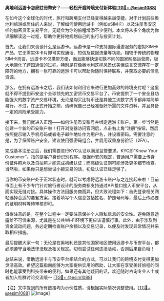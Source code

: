 **奥地利远游卡怎麽註冊幣安？——轻松开启跨境支付新体验[[TG💪+ @esim1088](https://t.me/s/esim1088)]**

在如今这个全球化的时代，旅行和跨境支付已经变得越来越便捷。对于计划前往奥地利旅游或居住的人来说，了解如何使用远游卡（例如eSIM卡）以及注册币安这样的加密货币交易平台，无疑会为你的旅程增添不少便利。本文将从多个角度为你详细解读这一过程，帮助你更好地规划自己的出行与投资计划。

首先，让我们来谈谈什么是远游卡。远游卡是一种支持国际漫游服务的虚拟SIM卡产品，它无需实体卡片即可实现通话、短信及数据流量等功能。相较于传统的物理SIM卡而言，远游卡不仅携带方便，而且能够快速切换不同的国家网络运营商，极大地简化了跨国通信的过程。特别是在像奥地利这样风景优美但语言交流存在一定障碍的地方，拥有一张可靠的远游卡可以帮助你随时保持联系，并获取必要的信息资源。

那么，在拥有远游卡之后，我们该如何利用它来进行更加高效的跨境支付呢？这里就不得不提到币安这个全球领先的加密货币交易平台了。币安提供了一个安全且功能强大的数字资产交易环境，无论是购买比特币还是其他主流数字货币都非常简单易行。不过，在正式开始之前，请确保自己已经准备好所需的文件资料，并且具备一定的风险承受能力。

接下来，我们就进入正题——如何注册币安账号并绑定远游卡账户。第一步当然是创建一个新的币安账户啦！打开浏览器访问官网后，点击右上角“注册”按钮，然后按照提示输入手机号码或者电子邮件地址作为用户名，并设置密码。需要注意的是，为了保障账户安全，建议使用强密码组合，并启用双重身份验证（2FA）。

完成基本注册之后，我们需要进行KYC认证以满足监管要求。KYC即“Know Your Customer”，指的是客户身份识别程序。根据币安的规定，普通用户需要上传身份证件照片以及自拍照才能完成初级认证；而高级认证则可能涉及更多细节检查。当然啦，如果你只是想尝试小额交易的话，初级认证已经足够了。

当你的币安账户处于正常状态时，就可以考虑将远游卡账户与之连接起来啦！目前市面上有不少专门针对旅行者设计的服务商都支持通过API接口接入币安平台，从而实现无缝对接。具体操作方法因服务商而异，但大致流程如下：首先登录相关网站选择合适的套餐方案，接着填写个人信息包括姓名、护照号码等，最后上传必要的证明材料等待审核即可。

值得注意的是，在整个过程中一定要注意保护个人隐私信息的安全性。避免随意透露给不可信来源，尤其是在公共Wi-Fi环境下更应该谨慎行事。此外，由于涉及到资金流动问题，务必定期检查账户余额以及交易记录，以便及时发现异常情况并采取相应措施。

最后提醒大家一句：无论是在奥地利还是其他国家地区使用远游卡与币安平台，都必须遵守当地法律法规及相关规定。切勿尝试任何违法活动，否则后果自负哦！

总结来说，借助远游卡与币安平台相结合的方式，可以让我们的跨境支付变得更加灵活高效。希望这篇指南能够为大家提供实用的帮助，让大家在享受美好旅程的同时也能享受到科技带来的便利。如果还有其他疑问的话，欢迎随时咨询专业人士或者加入社群讨论交流哦～ [[TG💪+ @esim1088](https://t.me/s/esim1088)]

【注】文中提到的所有链接均为示例性质，请根据实际情况调整使用。[[TG💪+ @esim1088](https://t.me/s/esim1088)] ![Image](https://i.postimg.cc/4NQfJmqS/Snipaste-2025-05-13-00-14-12.png)]